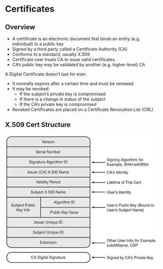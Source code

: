 # Certificates

## Overview
* A certificate is an electronic document that binds an entity (e.g. individual) to a public key
* Signed by a third party called a Certificate Authority (CA)
* Conforms to a standard, usually X.509
* Certificate user trusts CA to issue valid certificates.
* CA’s public key may be validated by another (e.g. higher-level) CA

A Digital Certificate doesn’t last for ever:

* It normally expires after a certain time and must be renewed
* It may be revoked:
  * If the subject’s private key is compromised
  * If there is a change in status of the subject
  * If the CA’s private key is compromised
* Revoked Certificates are placed on a
Certificate Revocation List (CRL)

## X.509 Cert Structure
![](./assets/certificate.jpg)





